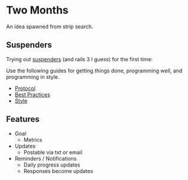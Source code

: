 # Two Months

An idea spawned from strip search.

## Suspenders

Trying out [suspenders](https://github.com/thoughtbot/suspenders) (and rails 3 I guess) for the first time:

Use the following guides for getting things done, programming well, and
programming in style.

* [Protocol](http://github.com/thoughtbot/guides/blob/master/protocol)
* [Best Practices](http://github.com/thoughtbot/guides/blob/master/best-practices)
* [Style](http://github.com/thoughtbot/guides/blob/master/style)

## Features

 * Goal
   * Metrics
 * Updates
   * Postable via txt or email
 * Reminders / Notifications
   * Daily progress updates
   * Responses become updates
